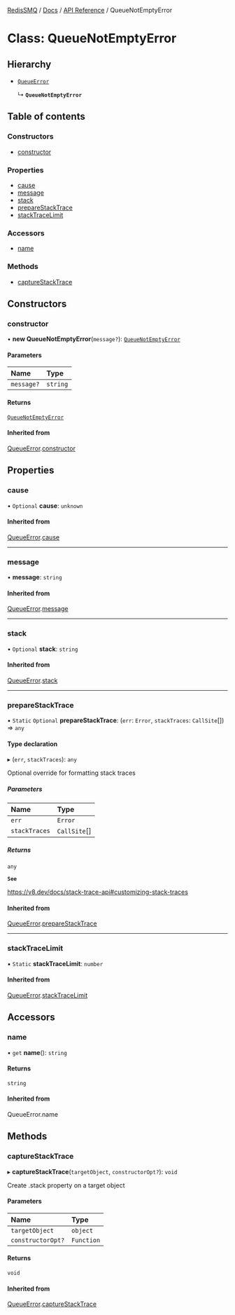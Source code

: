 [RedisSMQ](../../../README.md) / [Docs](../../README.md) / [API Reference](../README.md) / QueueNotEmptyError

# Class: QueueNotEmptyError

## Hierarchy

- [`QueueError`](QueueError.md)

  ↳ **`QueueNotEmptyError`**

## Table of contents

### Constructors

- [constructor](QueueNotEmptyError.md#constructor)

### Properties

- [cause](QueueNotEmptyError.md#cause)
- [message](QueueNotEmptyError.md#message)
- [stack](QueueNotEmptyError.md#stack)
- [prepareStackTrace](QueueNotEmptyError.md#preparestacktrace)
- [stackTraceLimit](QueueNotEmptyError.md#stacktracelimit)

### Accessors

- [name](QueueNotEmptyError.md#name)

### Methods

- [captureStackTrace](QueueNotEmptyError.md#capturestacktrace)

## Constructors

### constructor

• **new QueueNotEmptyError**(`message?`): [`QueueNotEmptyError`](QueueNotEmptyError.md)

#### Parameters

| Name | Type |
| :------ | :------ |
| `message?` | `string` |

#### Returns

[`QueueNotEmptyError`](QueueNotEmptyError.md)

#### Inherited from

[QueueError](QueueError.md).[constructor](QueueError.md#constructor)

## Properties

### cause

• `Optional` **cause**: `unknown`

#### Inherited from

[QueueError](QueueError.md).[cause](QueueError.md#cause)

___

### message

• **message**: `string`

#### Inherited from

[QueueError](QueueError.md).[message](QueueError.md#message)

___

### stack

• `Optional` **stack**: `string`

#### Inherited from

[QueueError](QueueError.md).[stack](QueueError.md#stack)

___

### prepareStackTrace

▪ `Static` `Optional` **prepareStackTrace**: (`err`: `Error`, `stackTraces`: `CallSite`[]) => `any`

#### Type declaration

▸ (`err`, `stackTraces`): `any`

Optional override for formatting stack traces

##### Parameters

| Name | Type |
| :------ | :------ |
| `err` | `Error` |
| `stackTraces` | `CallSite`[] |

##### Returns

`any`

**`See`**

https://v8.dev/docs/stack-trace-api#customizing-stack-traces

#### Inherited from

[QueueError](QueueError.md).[prepareStackTrace](QueueError.md#preparestacktrace)

___

### stackTraceLimit

▪ `Static` **stackTraceLimit**: `number`

#### Inherited from

[QueueError](QueueError.md).[stackTraceLimit](QueueError.md#stacktracelimit)

## Accessors

### name

• `get` **name**(): `string`

#### Returns

`string`

#### Inherited from

QueueError.name

## Methods

### captureStackTrace

▸ **captureStackTrace**(`targetObject`, `constructorOpt?`): `void`

Create .stack property on a target object

#### Parameters

| Name | Type |
| :------ | :------ |
| `targetObject` | `object` |
| `constructorOpt?` | `Function` |

#### Returns

`void`

#### Inherited from

[QueueError](QueueError.md).[captureStackTrace](QueueError.md#capturestacktrace)
